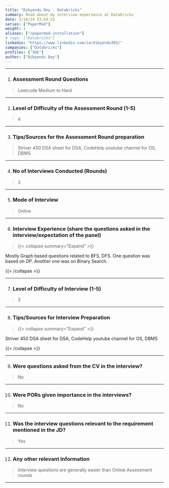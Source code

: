 ```yaml
---
title: "Dibyendu Dey - Databricks"
summary: Read about my interview experience at Databricks
date: 3/18/24 23:54:22
series: ["PaperMod"]
weight: 1
aliases: ["/papermod-installation"]
# tags: ["Databricks"]
linkedin: "https://www.linkedin.com/in/dibyendu303/"
companies: ["Databricks"]
profiles: ["SDE"]
author: ["Dibyendu Dey"]
---
```

---
1. ### Assessment Round Questions

> Leetcode Medium to Hard

---

2. ### Level of Difficulty of the Assessment Round (1-5)

> 4

---

3. ### Tips/Sources for the Assessment Round preparation

> Striver 450 DSA sheet for DSA, CodeHelp youtube channel for OS, DBMS

---

4. ### No of Interviews Conducted (Rounds)

> 3

---

5. ### Mode of Interview

> Online

---

6. ### Interview Experience (share the questions asked in the interview/expectation of the panel)

> {{< collapse summary="Expand" >}}

Mostly Graph based questions related to BFS, DFS. One question was based on DP. Another one was on Binary Search.

{{< /collapse >}}

---

7. ### Level of Difficulty of Interview (1-5)

> 3

---

8. ### Tips/Sources for Interview Preparation

> {{< collapse summary="Expand" >}}

Striver 450 DSA sheet for DSA, CodeHelp youtube channel for OS, DBMS

{{< /collapse >}}

---

9. ### Were questions asked from the CV in the interview?

> No

---

10. ### Were PORs given importance in the interviews?

> No

---

11. ### Was the interview questions relevant to the requirement mentioned in the JD?

> Yes

---

12. ### Any other relevant Information

> Interview questions are generally easier than Online Assessment rounds

---

